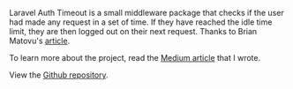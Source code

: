 Laravel Auth Timeout is a small middleware package that checks if the user had made any request in a set of time. If they have reached the idle time limit, they are then logged out on their next request. Thanks to Brian Matovu's [article](http://bmatovu.com/laravel-session-timeout-auto-logout/).

To learn more about the project, read the [Medium article](https://medium.com/@julio.motol89/laravel-how-to-log-out-a-user-after-a-time-of-inactivity-99594dd73459) that I wrote.

View the [Github repository](https://github.com/juliomotol/laravel-auth-timeout).
